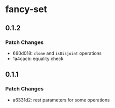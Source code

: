 # fancy-set

## 0.1.2

### Patch Changes

- 660d018: `clone` and `isDisjoint` operations
- 1a4cacb: equality check

## 0.1.1

### Patch Changes

- a6331d2: rest parameters for some operations
